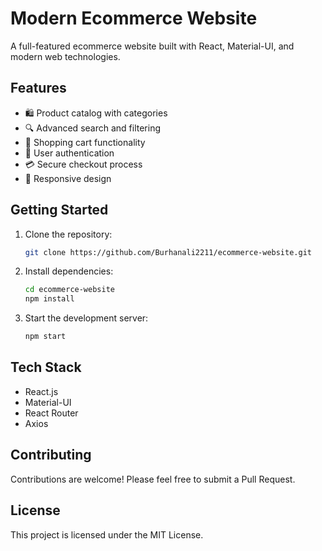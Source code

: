 # Modern Ecommerce Website

A full-featured ecommerce website built with React, Material-UI, and modern web technologies.

## Features

- 🛍️ Product catalog with categories
- 🔍 Advanced search and filtering
- 🛒 Shopping cart functionality
- 👤 User authentication
- 💳 Secure checkout process
- 📱 Responsive design

## Getting Started

1. Clone the repository:
   ```bash
   git clone https://github.com/Burhanali2211/ecommerce-website.git
   ```

2. Install dependencies:
   ```bash
   cd ecommerce-website
   npm install
   ```

3. Start the development server:
   ```bash
   npm start
   ```

## Tech Stack

- React.js
- Material-UI
- React Router
- Axios

## Contributing

Contributions are welcome! Please feel free to submit a Pull Request.

## License

This project is licensed under the MIT License.